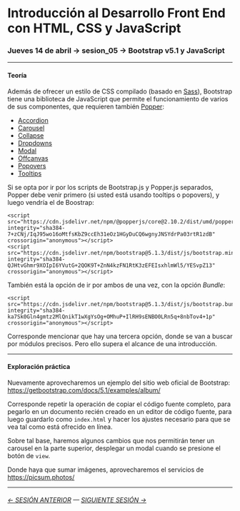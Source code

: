 # Introducción al Desarrollo Front End con HTML, CSS y JavaScript

### Jueves 14 de abril → sesion_05 → Bootstrap v5.1 y JavaScript 

- - - - - - - - 

#### Teoría

Además de ofrecer un estilo de CSS compilado (basado en [Sass](https://sass-lang.com/)), Bootstrap tiene una biblioteca de JavaScript que permite el funcionamiento de varios de sus componentes, que requieren también [Popper](https://popper.js.org/):

- [Accordion](https://getbootstrap.com/docs/5.1/components/accordion/)
- [Carousel](https://getbootstrap.com/docs/5.1/components/carousel/)
- [Collapse](https://getbootstrap.com/docs/5.1/components/collapse/)
- [Dropdowns](https://getbootstrap.com/docs/5.1/components/dropdowns/)
- [Modal](https://getbootstrap.com/docs/5.1/components/modal/)
- [Offcanvas](https://getbootstrap.com/docs/5.1/components/offcanvas/)
- [Popovers](https://getbootstrap.com/docs/5.1/components/popovers/)
- [Tooltips](https://getbootstrap.com/docs/5.1/components/tooltips/)

Si se opta por ir por los scripts de Bootstrap.js y Popper.js separados, Popper debe venir primero (si usted está usando tooltips o popovers), y luego vendría el de Boostrap:

```
<script src="https://cdn.jsdelivr.net/npm/@popperjs/core@2.10.2/dist/umd/popper.min.js" integrity="sha384-7+zCNj/IqJ95wo16oMtfsKbZ9ccEh31eOz1HGyDuCQ6wgnyJNSYdrPa03rtR1zdB" crossorigin="anonymous"></script>
<script src="https://cdn.jsdelivr.net/npm/bootstrap@5.1.3/dist/js/bootstrap.min.js" integrity="sha384-QJHtvGhmr9XOIpI6YVutG+2QOK9T+ZnN4kzFN1RtK3zEFEIsxhlmWl5/YESvpZ13" crossorigin="anonymous"></script>
```

También está la opción de ir por ambos de una vez, con la opción *Bundle*:

```
<script src="https://cdn.jsdelivr.net/npm/bootstrap@5.1.3/dist/js/bootstrap.bundle.min.js" integrity="sha384-ka7Sk0Gln4gmtz2MlQnikT1wXgYsOg+OMhuP+IlRH9sENBO0LRn5q+8nbTov4+1p" crossorigin="anonymous"></script>
```

Corresponde mencionar que hay una tercera opción, donde se van a buscar por módulos precisos. Pero ello supera el alcance de una introducción.

- - - - - - - - - -

#### Exploración práctica

Nuevamente aprovecharemos un ejemplo del sitio web oficial de Bootstrap: https://getbootstrap.com/docs/5.1/examples/album/

Corresponde repetir la operación de copiar el código fuente completo, para pegarlo en un documento recién creado en un editor de código fuente, para luego guardarlo como `index.html` y hacer los ajustes necesario para que se vea tal como está ofrecido en línea. 

Sobre tal base, haremos algunos cambios que nos permitirán tener un carousel en la parte superior, desplegar un modal cuando se presione el botón de `view`. 

Donde haya que sumar imágenes, aprovecharemos el servicios de https://picsum.photos/


- - - - - - - 

###### [← SESIÓN ANTERIOR](https://github.com/profesorfaco/front-end/tree/main/sesion_04) — [SIGUIENTE SESIÓN →](https://github.com/profesorfaco/front-end/tree/main/sesion_06)
